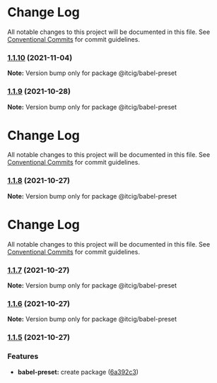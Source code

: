 # Change Log

All notable changes to this project will be documented in this file.
See [Conventional Commits](https://conventionalcommits.org) for commit guidelines.

### [1.1.10](https://github.com/itcig/itcig/compare/@itcig/babel-preset@1.1.9...@itcig/babel-preset@1.1.10) (2021-11-04)

**Note:** Version bump only for package @itcig/babel-preset





### [1.1.9](https://github.com/itcig/itcig/compare/@itcig/babel-preset@1.1.8...@itcig/babel-preset@1.1.9) (2021-10-28)

**Note:** Version bump only for package @itcig/babel-preset





# Change Log

All notable changes to this project will be documented in this file. See
[Conventional Commits](https://conventionalcommits.org) for commit guidelines.

### [1.1.8](https://github.com/itcig/itcig/compare/@itcig/babel-preset@1.1.7...@itcig/babel-preset@1.1.8) (2021-10-27)

**Note:** Version bump only for package @itcig/babel-preset

# Change Log

All notable changes to this project will be documented in this file. See
[Conventional Commits](https://conventionalcommits.org) for commit guidelines.

### [1.1.7](https://github.com/itcig/itcig/compare/@itcig/babel-preset@1.1.6...@itcig/babel-preset@1.1.7) (2021-10-27)

**Note:** Version bump only for package @itcig/babel-preset

### [1.1.6](https://github.com/itcig/itcig/compare/@itcig/babel-preset@1.1.5...@itcig/babel-preset@1.1.6) (2021-10-27)

**Note:** Version bump only for package @itcig/babel-preset

### [1.1.5](https://github.com/itcig/itcig/compare/@itcig/babel-preset@1.1.5...@itcig/babel-preset@1.1.5) (2021-10-27)

### Features

- **babel-preset:** create package
  ([6a392c3](https://github.com/itcig/itcig/commit/6a392c394b98b919d14effc35df3ff38bb09ec71))
